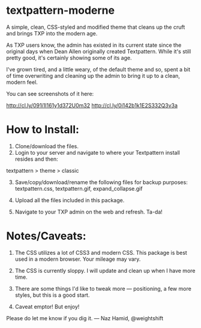 textpattern-moderne
===================

A simple, clean, CSS-styled and modified theme that cleans up the cruft and brings TXP into the modern age.  

As TXP users know, the admin has existed in its current state since the original days when Dean Allen originally created Textpattern. While it's still pretty good, it's certainly showing some of its age.

I've grown tired, and a little weary, of the default theme and so, spent a bit of time overwriting and cleaning up the admin to bring it up to a clean, modern feel.

You can see screenshots of it here:

http://cl.ly/091i1I161y1d372U0m32
http://cl.ly/0i142b1k1E2S332Q3v3a

How to Install:
===============

1) Clone/download the files. 
2) Login to your server and navigate to where your Textpattern install resides and then:

textpattern > theme > classic

3) Save/copy/download/rename the following files for backup purposes: textpattern.css, textpattern.gif, expand_collapse.gif

4) Upload all the files included in this package. 

5) Navigate to your TXP admin on the web and refresh. Ta-da!

Notes/Caveats:
==============

1) The CSS utilizes a lot of CSS3 and modern CSS. This package is best used in a modern browser. Your mileage may vary.

2) The CSS is currently sloppy. I will update and clean up when I have more time.

3) There are some things I'd like to tweak more — positioning, a few more styles, but this is a good start.

4) Caveat emptor! But enjoy!

Please do let me know if you dig it.
— Naz Hamid, @weightshift